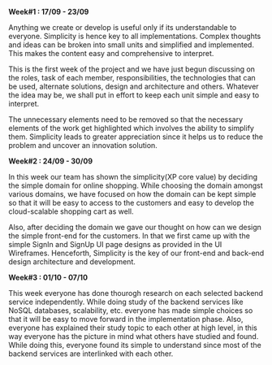 **Week#1 : 17/09 - 23/09**

Anything we create or develop is useful only if its understandable to everyone. Simplicity is hence key to all 
implementations. Complex thoughts and ideas can be broken into small units and simplified and implemented. This 
makes the content easy and comprehensive to interpret. 

This is the first week of the project and we have just begun discussing on the roles, task of each member, 
responsibilities, the technologies that can be used, alternate solutions, design and architecture and others. 
Whatever the idea may be, we shall put in effort to keep each unit simple and easy to interpret. 

The unnecessary elements need to be removed so that the necessary elements of the work get highlighted which 
involves the ability to simplify them. Simplicity leads to greater appreciation since it helps us to reduce the 
problem and uncover an innovation solution.

**Week#2 : 24/09 - 30/09**

In this week our team has shown the simplicity(XP core value) by deciding the simple domain for online shopping. 
While choosing the domain amongst various domains, we have focused on how the domain can be kept simple so that it 
will be easy to access to the customers and easy to develop the cloud-scalable shopping cart as well.

Also, after deciding the domain we gave our thought on how can we design the simple front-end for the customers. 
In that we first came up with the simple SignIn and SignUp UI page designs as provided in the UI Wireframes.
Henceforth, Simplicity is the key of our front-end and back-end design architecture and development.

**Week#3 : 01/10 - 07/10**

This week everyone has done thourogh research on each selected backend service independently. While doing study of the backend services like NoSQL databases, scalability, etc. everyone has made simple choices so that it will be easy to move forward in the implementation phase. Also, everyone has explained their study topic to each other at high level, in this way everyone has the picture in mind what others have studied and found. While doing this, everyone found its simple to understand since most of the backend services are interlinked with each other.
